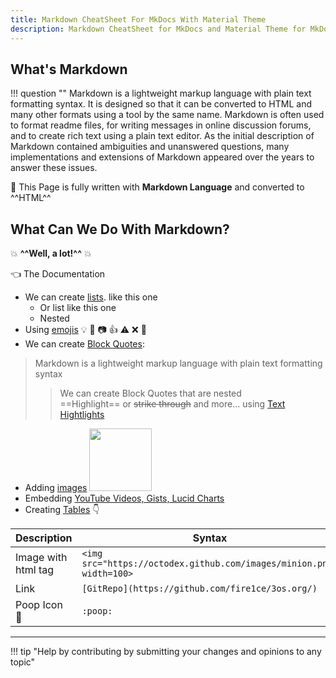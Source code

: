 ```yaml
---
title: Markdown CheatSheet For MkDocs With Material Theme
description: Markdown CheatSheet for MkDocs and Material Theme for MkDocs. examples and simple usage
---
```



## What's Markdown

!!! question ""
    Markdown is a lightweight markup language with plain text formatting syntax. It is designed so that it can be converted to HTML and many other formats using a tool by the same name. Markdown is often used to format readme files, for writing messages in online discussion forums, and to create rich text using a plain text editor. As the initial description of Markdown contained ambiguities and unanswered questions, many implementations and extensions of Markdown appeared over the years to answer these issues.

:blue_book: This Page is fully written with __Markdown Language__ and converted to ^^HTML^^

## What Can We Do With Markdown?

:boom: __^^Well, a lot!^^__ :boom:

:point_left: The Documentation

* We can create [lists](lists.md "lists"). like this one
    * Or list like this one
    * Nested
* Using [emojis](emoji.md "emoji list") :bulb: :mega: :camera: :thumbsup: :warning: :x: :bug:
* We can create [Block Quotes](block-quotes.md "Block Quotes"):

> Markdown is a lightweight markup language with plain text formatting syntax
>> We can create Block Quotes that are nested  
>> ==Highlight== or ~~strike through~~ and more... using [Text Hightlights](text-highlighting.md "Text Hightlights")

* Adding [images](images.md "images") <img src="https://octodex.github.com/images/minion.png" width=100>
* Embedding [YouTube Videos, Gists, Lucid Charts](embed-external-sources.md)
* Creating [Tables](tables.md "tables") :point_down:

| __Description__     | __Syntax__                                                           |
| ------------------- | -------------------------------------------------------------------- |
| Image with html tag | `<img src="https://octodex.github.com/images/minion.png" width=100>` |
| Link                | `[GitRepo](https://github.com/fire1ce/3os.org/)`                     |
| Poop Icon    :poop: | `:poop:`                                                             |

---

!!! tip "Help by contributing by submitting your changes and opinions to any topic"
